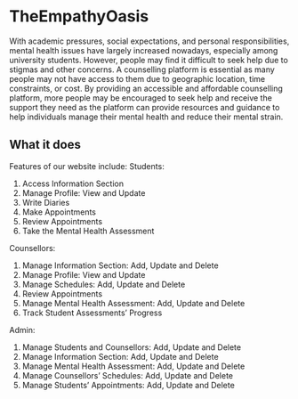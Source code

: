 # TheEmpathyOasis

With academic pressures, social expectations, and personal responsibilities, mental health issues have largely increased nowadays, especially among university students. However, people may find it difficult to seek help due to stigmas and other concerns. A counselling platform is essential as many people may not have access to them due to geographic location, time constraints, or cost. By providing an accessible and affordable counselling platform, more people may be encouraged to seek help and receive the support they need as the platform can provide resources and guidance to help individuals manage their mental health and reduce their mental strain. 

## What it does
Features of our website include:
Students: 
1.	Access Information Section
2.	Manage Profile: View and Update
3.	Write Diaries
4.	Make Appointments
5.	Review Appointments
6.	Take the Mental Health Assessment

Counsellors:
1.	Manage Information Section: Add, Update and Delete
2.	Manage Profile: View and Update
3.	Manage Schedules: Add, Update and Delete
4.	Review Appointments
5.	Manage Mental Health Assessment: Add, Update and Delete
6.	Track Student Assessments’ Progress

Admin: 
1.	Manage Students and Counsellors: Add, Update and Delete
2.	Manage Information Section: Add, Update and Delete
3.	Manage Mental Health Assessment: Add, Update and Delete
4.	Manage Counsellors’ Schedules: Add, Update and Delete
5.	Manage Students’ Appointments: Add, Update and Delete
